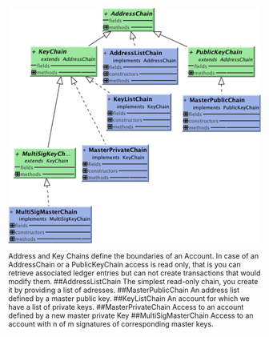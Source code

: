 ![KeyChain](keychain.png)

Address and Key Chains define the boundaries of an Account. In case of an AddressChain or a PublicKeyChain access is read only, that is you can retrieve associated ledger entries but can not create transactions that would modify them.
##AddressListChain
The simplest read-only chain, you create it by providing a list of adresses. 
##MasterPublicChain
An address list defined by a master public key. 
##KeyListChain
An account for which we have a list of private keys. 
##MasterPrivateChain
Access to an account defined by a new master private Key
##MultiSigMasterChain
Access to an account with n of m signatures of corresponding master keys.
